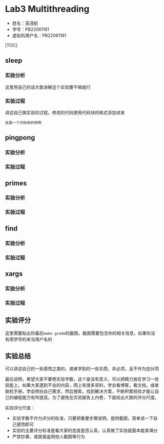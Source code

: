 # Lab3 Multithreading

- 姓名：高茂航
- 学号：PB22061161
- 虚拟机用户名：PB22061161

[TOC]

## sleep

### 实验分析

这里用自己的话大致讲解这个实验要干嘛就行

### 实验过程

讲述自己做实验的过程，修改的代码使用代码块的格式添加进来

```
这是一个代码块的样例
```



## pingpong

### 实验分析



### 实验过程

## primes

### 实验分析



### 实验过程

## find

### 实验分析



### 实验过程

## xargs

### 实验分析



### 实验过程



## 实验评分

这里需要贴出你最后`make grade`的截图，截图需要包含你的相关信息，如果你没有用学号的来当用户名的



## 实验总结

可以讲述自己的一些感悟之类的，或者学到的一些东西，非必须，且不作为加分项

最后说明，希望大家不要卷实验字数，这个是没有意义，可以把精力放在学习一些技能上。如果大家遇到不会的内容，网上有很多资料，学会看博客，看文档，或者联机手册。学会明白自己需求，然后搜索，找到解决方案，不断积累经验才能让自己的编程能力有所提高。为了避免在实验报告上内卷，下面给出大致的评分尺度。

实验评分尺度：

- 实验字数不作为评分的标准，只要把重要步骤说明，提供截图，简单说一下自己感悟即可
- 实验的主要评分标准是看大家的态度是否认真，认真做了实验就基本能拿满分
- 严禁抄袭，或直接盗用他人截图等行为
